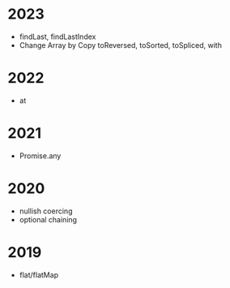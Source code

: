 # 2023

- findLast, findLastIndex
- Change Array by Copy toReversed, toSorted, toSpliced, with

# 2022

- at

# 2021

- Promise.any

# 2020

- nullish coercing
- optional chaining

# 2019

- flat/flatMap
